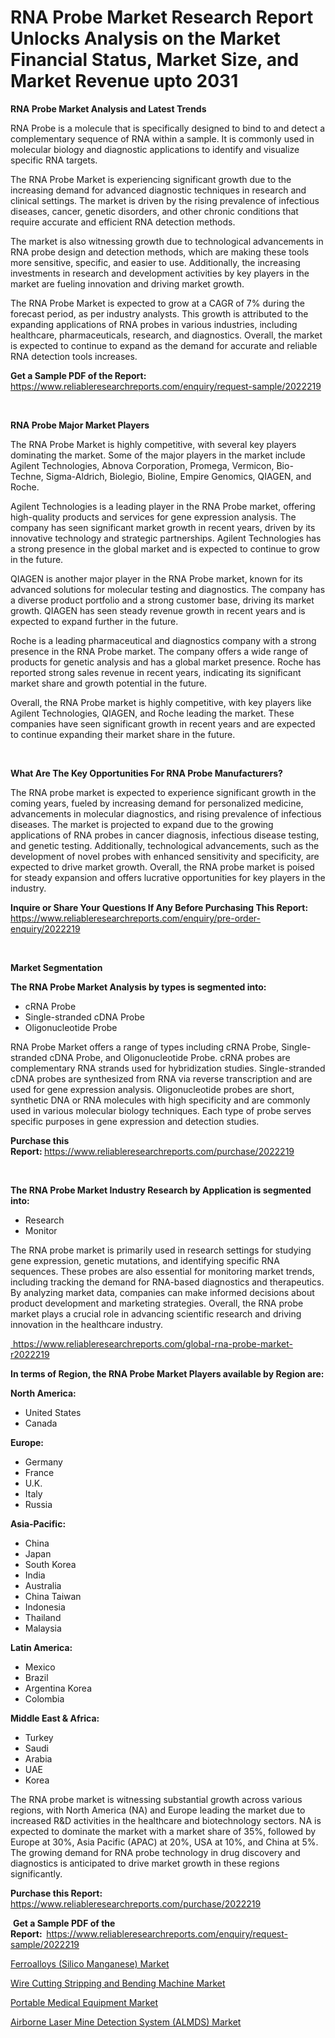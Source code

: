 <p><h1>RNA Probe Market Research Report Unlocks Analysis on the Market Financial Status, Market Size, and Market Revenue upto 2031</h1></p><p><strong>RNA Probe Market Analysis and Latest Trends</strong></p>
<p><p>RNA Probe is a molecule that is specifically designed to bind to and detect a complementary sequence of RNA within a sample. It is commonly used in molecular biology and diagnostic applications to identify and visualize specific RNA targets.</p><p>The RNA Probe Market is experiencing significant growth due to the increasing demand for advanced diagnostic techniques in research and clinical settings. The market is driven by the rising prevalence of infectious diseases, cancer, genetic disorders, and other chronic conditions that require accurate and efficient RNA detection methods.</p><p>The market is also witnessing growth due to technological advancements in RNA probe design and detection methods, which are making these tools more sensitive, specific, and easier to use. Additionally, the increasing investments in research and development activities by key players in the market are fueling innovation and driving market growth.</p><p>The RNA Probe Market is expected to grow at a CAGR of 7% during the forecast period, as per industry analysts. This growth is attributed to the expanding applications of RNA probes in various industries, including healthcare, pharmaceuticals, research, and diagnostics. Overall, the market is expected to continue to expand as the demand for accurate and reliable RNA detection tools increases.</p></p>
<p><strong>Get a Sample PDF of the Report:&nbsp;</strong> <a href="https://www.reliableresearchreports.com/enquiry/request-sample/2022219">https://www.reliableresearchreports.com/enquiry/request-sample/2022219</a></p>
<p>&nbsp;</p>
<p><strong>RNA Probe Major Market Players</strong></p>
<p><p>The RNA Probe Market is highly competitive, with several key players dominating the market. Some of the major players in the market include Agilent Technologies, Abnova Corporation, Promega, Vermicon, Bio-Techne, Sigma-Aldrich, Biolegio, Bioline, Empire Genomics, QIAGEN, and Roche.</p><p>Agilent Technologies is a leading player in the RNA Probe market, offering high-quality products and services for gene expression analysis. The company has seen significant market growth in recent years, driven by its innovative technology and strategic partnerships. Agilent Technologies has a strong presence in the global market and is expected to continue to grow in the future.</p><p>QIAGEN is another major player in the RNA Probe market, known for its advanced solutions for molecular testing and diagnostics. The company has a diverse product portfolio and a strong customer base, driving its market growth. QIAGEN has seen steady revenue growth in recent years and is expected to expand further in the future.</p><p>Roche is a leading pharmaceutical and diagnostics company with a strong presence in the RNA Probe market. The company offers a wide range of products for genetic analysis and has a global market presence. Roche has reported strong sales revenue in recent years, indicating its significant market share and growth potential in the future.</p><p>Overall, the RNA Probe market is highly competitive, with key players like Agilent Technologies, QIAGEN, and Roche leading the market. These companies have seen significant growth in recent years and are expected to continue expanding their market share in the future.</p></p>
<p>&nbsp;</p>
<p><strong>What Are The Key Opportunities For RNA Probe Manufacturers?</strong></p>
<p><p>The RNA probe market is expected to experience significant growth in the coming years, fueled by increasing demand for personalized medicine, advancements in molecular diagnostics, and rising prevalence of infectious diseases. The market is projected to expand due to the growing applications of RNA probes in cancer diagnosis, infectious disease testing, and genetic testing. Additionally, technological advancements, such as the development of novel probes with enhanced sensitivity and specificity, are expected to drive market growth. Overall, the RNA probe market is poised for steady expansion and offers lucrative opportunities for key players in the industry.</p></p>
<p><strong>Inquire or Share Your Questions If Any Before Purchasing This Report:</strong> <a href="https://www.reliableresearchreports.com/enquiry/pre-order-enquiry/2022219">https://www.reliableresearchreports.com/enquiry/pre-order-enquiry/2022219</a></p>
<p>&nbsp;</p>
<p><strong>Market Segmentation</strong></p>
<p><strong>The RNA Probe Market Analysis by types is segmented into:</strong></p>
<p><ul><li>cRNA Probe</li><li>Single-stranded cDNA Probe</li><li>Oligonucleotide Probe</li></ul></p>
<p><p>RNA Probe Market offers a range of types including cRNA Probe, Single-stranded cDNA Probe, and Oligonucleotide Probe. cRNA probes are complementary RNA strands used for hybridization studies. Single-stranded cDNA probes are synthesized from RNA via reverse transcription and are used for gene expression analysis. Oligonucleotide probes are short, synthetic DNA or RNA molecules with high specificity and are commonly used in various molecular biology techniques. Each type of probe serves specific purposes in gene expression and detection studies.</p></p>
<p><strong>Purchase this Report:&nbsp;</strong><a href="https://www.reliableresearchreports.com/purchase/2022219">https://www.reliableresearchreports.com/purchase/2022219</a></p>
<p>&nbsp;</p>
<p><strong>The RNA Probe Market Industry Research by Application is segmented into:</strong></p>
<p><ul><li>Research</li><li>Monitor</li></ul></p>
<p><p>The RNA probe market is primarily used in research settings for studying gene expression, genetic mutations, and identifying specific RNA sequences. These probes are also essential for monitoring market trends, including tracking the demand for RNA-based diagnostics and therapeutics. By analyzing market data, companies can make informed decisions about product development and marketing strategies. Overall, the RNA probe market plays a crucial role in advancing scientific research and driving innovation in the healthcare industry.</p></p>
<p><a href="https://www.reliableresearchreports.com/global-rna-probe-market-r2022219">&nbsp;https://www.reliableresearchreports.com/global-rna-probe-market-r2022219</a></p>
<p><strong>In terms of Region, the RNA Probe Market Players available by Region are:</strong></p>
<p>
    <p> <strong> North America: </strong>
        <ul>
            <li>United States</li>
            <li>Canada</li>
        </ul>
        </p> 
    <p> <strong> Europe: </strong>
        <ul>
            <li>Germany</li>
            <li>France</li>
            <li>U.K.</li>
            <li>Italy</li>
            <li>Russia</li>
        </ul>
        </p> 
    <p> <strong> Asia-Pacific: </strong>
        <ul>
            <li>China</li>
            <li>Japan</li>
            <li>South Korea</li>
            <li>India</li>
            <li>Australia</li>
            <li>China Taiwan</li>
            <li>Indonesia</li>
            <li>Thailand</li>
            <li>Malaysia</li>
        </ul>
        </p> 
    <p> <strong> Latin America: </strong>
        <ul>
            <li>Mexico</li>
            <li>Brazil</li>
            <li>Argentina Korea</li>
            <li>Colombia</li>
        </ul>
        </p> 
    <p> <strong> Middle East & Africa: </strong>
        <ul>
            <li>Turkey</li>
            <li>Saudi</li>
            <li>Arabia</li>
            <li>UAE</li>
            <li>Korea</li>
        </ul>
    </p>
    </p>
<p><p>The RNA probe market is witnessing substantial growth across various regions, with North America (NA) and Europe leading the market due to increased R&D activities in the healthcare and biotechnology sectors. NA is expected to dominate the market with a market share of 35%, followed by Europe at 30%, Asia Pacific (APAC) at 20%, USA at 10%, and China at 5%. The growing demand for RNA probe technology in drug discovery and diagnostics is anticipated to drive market growth in these regions significantly.</p></p>
<p><strong>Purchase this Report: </strong><a href="https://www.reliableresearchreports.com/purchase/2022219">https://www.reliableresearchreports.com/purchase/2022219</a></p>
<p>&nbsp;<strong>Get a Sample PDF of the Report:&nbsp;&nbsp;</strong><a href="https://www.reliableresearchreports.com/enquiry/request-sample/2022219">https://www.reliableresearchreports.com/enquiry/request-sample/2022219</a></p>
<p><strong></strong></p>
<p><p><a href="https://issuu.com/reportprime-2/docs/ferroalloys-silico-manganese-market-size-2030.pptx">Ferroalloys (Silico Manganese) Market</a></p><p><a href="https://www.linkedin.com/pulse/analyzing-wire-cutting-stripping-bending-machine-market-global-hvpff?trackingId=AUxjqC7xsRAAt0uISIwtCg%3D%3D">Wire Cutting Stripping and Bending Machine Market</a></p><p><a href="https://github.com/FassouRP/Market-Research-Report-List-4/blob/main/portable-medical-equipment-market.md">Portable Medical Equipment Market</a></p><p><a href="https://www.linkedin.com/pulse/analyzing-airborne-laser-mine-detection-system-almds-market-xqomf?trackingId=bAn2BSWUfMHijV7lCZjN%2FA%3D%3D">Airborne Laser Mine Detection System (ALMDS) Market</a></p></p>
